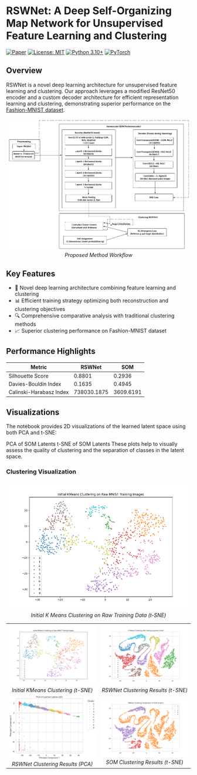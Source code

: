 # RSWNet: A Deep Self-Organizing Map Network for Unsupervised Feature Learning and Clustering
[![Paper](https://img.shields.io/badge/Paper-PDF-red)]()
[![License: MIT](https://img.shields.io/badge/License-MIT-yellow.svg)](https://opensource.org/licenses/MIT)
[![Python 3.10+](https://img.shields.io/badge/python-3.10+-blue.svg)](https://www.python.org/downloads/release/python-380/)
[![PyTorch](https://img.shields.io/badge/PyTorch-2.0%2B-orange)](https://pytorch.org/)

## Overview
RSWNet is a novel deep learning architecture for unsupervised feature learning and clustering. Our approach leverages a modified ResNet50 encoder and a custom decoder architecture for efficient representation learning and clustering, demonstrating superior performance on the [Fashion-MNIST dataset](https://huggingface.co/datasets/zalando-datasets/fashion_mnist).

<p align="center">
  <img src="Images/Model Architecture.png" width="800">
  <br>
  <em>Proposed Method Workflow</em>
</p>

## Key Features
- 🚀 Novel deep learning architecture combining feature learning and clustering
- 📊 Efficient training strategy optimizing both reconstruction and clustering objectives
- 🔍 Comprehensive comparative analysis with traditional clustering methods
- 📈 Superior clustering performance on Fashion-MNIST dataset

## Performance Highlights
| Metric | RSWNet | SOM |
|--------|---------|-----|
| Silhouette Score | 0.8801 | 0.2936 |
| Davies-Bouldin Index | 0.1635 | 0.4945 |
| Calinski-Harabasz Index | 738030.1875 | 3609.6191 |

## Visualizations
The notebook provides 2D visualizations of the learned latent space using both PCA and t-SNE:

PCA of SOM Latents
t-SNE of SOM Latents
These plots help to visually assess the quality of clustering and the separation of classes in the latent space.
### Clustering Visualization
<p align="center">
  <img src="Images/initial_KMeans clustering_raw_data.png" width="800">
  <br>
  <em>Initial K Means Clustering on Raw Training Data (t-SNE)</em>
</p>

<table>
  <tr>
    <td align="center">
      <img src="Images/initial_KMeans clustering_raw_data.png" width="380"><br>
      <em>Initial KMeans Clustering (t-SNE)</em>
    </td>
    <td align="center">
      <img src="Images/Proposed model's K-Means Clustering.png" width="380"><br>
      <em>RSWNet Clustering Results (t-SNE)</em>
    </td>
  </tr>
  <tr>
    <td align="center">
      <img src="Images/rswnet_latent_pca.png" width="380"><br>
      <em>RSWNet Clustering Results (PCA)</em>
    </td>
    <td align="center">
      <img src="Images/som_clustering.png" width="380"><br>
      <em>SOM Clustering Results (t-SNE)</em>
    </td>
  </tr>
</table>
